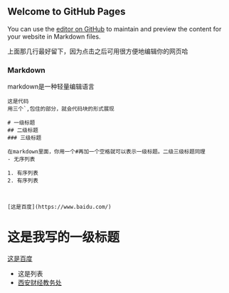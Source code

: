 ## Welcome to GitHub Pages

You can use the [editor on GitHub](https://github.com/meetwsr/meetwsr.github.io/edit/main/README.md) to maintain and preview the content for your website in Markdown files.

上面那几行最好留下，因为点击之后可用很方便地编辑你的网页哈

### Markdown

markdown是一种轻量编辑语言

``` 
这是代码
用三个`,包住的部分，就会代码块的形式展现

# 一级标题   
## 二级标题
### 三级标题

在markdown里面，你用一个#再加一个空格就可以表示一级标题。二级三级标题同理
- 无序列表

1. 有序列表
2. 有序列表



[这是百度](https://www.baidu.com/) 
```

# 这是我写的一级标题
[这是百度](https://www.baidu.com/) 
- 这是列表
- [西安财经教务处](http://jiaowu.xaufe.edu.cn/) 
